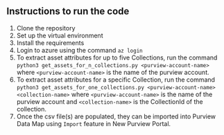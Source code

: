## Instructions to run the code

1. Clone the repository
2. Set up the virtual environment
3. Install the requirements
4. Login to azure using the command `az login`
5. To extract asset attributes for up to five Collections, run the command `python3 get_assets_for_n_collections.py <purview-account-name>` where `<purview-account-name>` is the name of the purview account.
6. To extract asset attributes for a specific Collection, run the command `python3 get_assets_for_one_collections.py <purview-account-name> <collection-name>` where `<purview-account-name>` is the name of the purview account and `<collection-name>` is the CollectionId of the collection.
7. Once the csv file(s) are populated, they can be imported into Purview Data Map using `Import` feature in New Purview Portal.